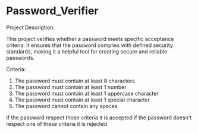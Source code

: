 # Password_Verifier
Project Description:

This project verifies whether a password meets specific acceptance criteria. It ensures that the password complies with defined security standards, making it a helpful tool for creating secure and reliable passwords.

Criteria:
1. The password must contain at least 8 characters
2. The password must contain at least 1 number
3. The password must contain at least 1 uppercase character
4. The password must contain at least 1 special character
5. The password cannot contain any spaces

If the password respect those criteria it is accepted
if the password doesn't respect one of these criteria it is rejected
